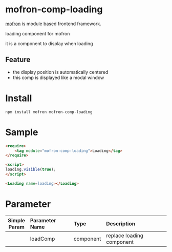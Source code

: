 # mofron-comp-loading
[mofron](https://mofron.github.io/mofron/) is module based frontend framework.

loading component for mofron

it is a component to display when loading

## Feature
 - the display position is automatically centered
 - this comp is displayed like a modal window

# Install
```
npm install mofron mofron-comp-loading
```

# Sample
```html
<require>
    <tag module="mofron-comp-loading">Loading</tag>
</require>

<script>
loading.visible(true);
</script>

<Loading name=loading></Loading>
```
# Parameter

|Simple<br>Param | Parameter Name | Type | Description |
|:--------------:|:---------------|:-----|:------------|
| | loadComp | component | replace loading component |

